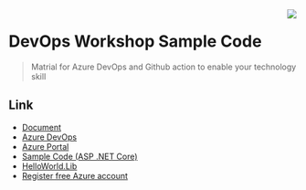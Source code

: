 <img src="https://github.com/huier23/AspNetCoreSample/blob/master/mtc_icon.jpg?raw=true" align="right" />

# DevOps Workshop Sample Code
> Matrial for Azure DevOps and Github action to enable your technology skill
## Link
* [Document](https://hackmd.io/@mtcazuredev/r1APoaXnP)
* [Azure DevOps](https://dev.azure.com/)
* [Azure Portal](https://portal.azure.com)
* [Sample Code (ASP .NET Core)](https://github.com/huier23/AspNetCoreSample.git)
* [HelloWorld.Lib](https://github.com/huier23/HelloWorld.Lib.git) 
* [Register free Azure account](https://azure.microsoft.com/zh-tw/free/)
